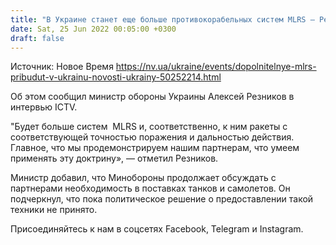 ```yaml
---
title: "В Украине станет еще больше противокорабельных систем MLRS — Резников"
date: Sat, 25 Jun 2022 00:05:00 +0300
draft: false
---
```

Источник: Новое Время https://nv.ua/ukraine/events/dopolnitelnye-mlrs-pribudut-v-ukrainu-novosti-ukrainy-50252214.html


Об этом сообщил министр обороны Украины Алексей Резников в интервью ICTV.

"Будет больше систем  MLRS и, соответственно, к ним ракеты с соответствующей точностью поражения и дальностью действия. Главное, что мы продемонстрируем нашим партнерам, что умеем применять эту доктрину», — отметил Резников.

Министр добавил, что Минобороны продолжает обсуждать с партнерами необходимость в поставках танков и самолетов. Он подчеркнул, что пока политическое решение о предоставлении такой техники не принято.

Присоединяйтесь к нам в соцсетях Facebook, Telegram и Instagram.
